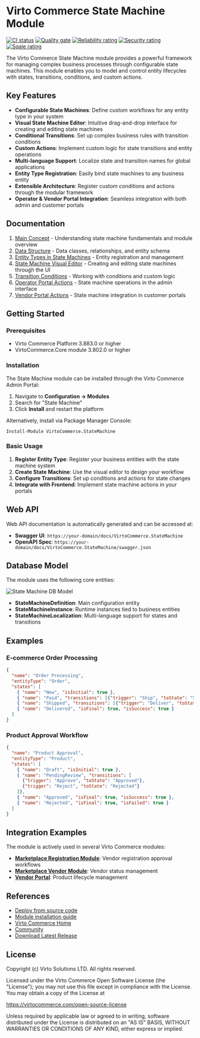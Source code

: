 # Virto Commerce State Machine Module

[![CI status](https://github.com/VirtoCommerce/vc-module-state-machine/workflows/Module%20CI/badge.svg?branch=dev)](https://github.com/VirtoCommerce/vc-module-state-machine/actions?query=workflow%3A%22Module+CI%22) [![Quality gate](https://sonarcloud.io/api/project_badges/measure?project=VirtoCommerce_vc-module-state-machine&metric=alert_status&branch=dev)](https://sonarcloud.io/dashboard?id=VirtoCommerce_vc-module-state-machine) [![Reliability rating](https://sonarcloud.io/api/project_badges/measure?project=VirtoCommerce_vc-module-state-machine&metric=reliability_rating&branch=dev)](https://sonarcloud.io/dashboard?id=VirtoCommerce_vc-module-state-machine) [![Security rating](https://sonarcloud.io/api/project_badges/measure?project=VirtoCommerce_vc-module-state-machine&metric=security_rating&branch=dev)](https://sonarcloud.io/dashboard?id=VirtoCommerce_vc-module-state-machine) [![Sqale rating](https://sonarcloud.io/api/project_badges/measure?project=VirtoCommerce_vc-module-state-machine&metric=sqale_rating&branch=dev)](https://sonarcloud.io/dashboard?id=VirtoCommerce_vc-module-state-machine)

The Virto Commerce State Machine module provides a powerful framework for managing complex business processes through configurable state machines. This module enables you to model and control entity lifecycles with states, transitions, conditions, and custom actions.

## Key Features

- **Configurable State Machines**: Define custom workflows for any entity type in your system
- **Visual State Machine Editor**: Intuitive drag-and-drop interface for creating and editing state machines
- **Conditional Transitions**: Set up complex business rules with transition conditions
- **Custom Actions**: Implement custom logic for state transitions and entity operations
- **Multi-language Support**: Localize state and transition names for global applications
- **Entity Type Registration**: Easily bind state machines to any business entity
- **Extensible Architecture**: Register custom conditions and actions through the modular framework
- **Operator & Vendor Portal Integration**: Seamless integration with both admin and customer portals

## Documentation

1. [Main Concept](docs/01-main-concept.md) - Understanding state machine fundamentals and module overview
2. [Data Structure](docs/02-data-structure.md) - Data classes, relationships, and entity schema
3. [Entity Types in State Machines](docs/03-entity-types.md) - Entity registration and management
4. [State Machine Visual Editor](docs/04-visual-editor.md) - Creating and editing state machines through the UI
5. [Transition Conditions](docs/05-transition-conditions.md) - Working with conditions and custom logic
6. [Operator Portal Actions](docs/06-operator-portal-actions.md) - State machine operations in the admin interface
7. [Vendor Portal Actions](docs/07-vendor-portal-actions.md) - State machine integration in customer portals

## Getting Started

### Prerequisites

- Virto Commerce Platform 3.883.0 or higher
- VirtoCommerce.Core module 3.802.0 or higher

### Installation

The State Machine module can be installed through the Virto Commerce Admin Portal:

1. Navigate to **Configuration → Modules**
2. Search for "State Machine"
3. Click **Install** and restart the platform

Alternatively, install via Package Manager Console:

```
Install-Module VirtoCommerce.StateMachine
```

### Basic Usage

1. **Register Entity Type**: Register your business entities with the state machine system
2. **Create State Machine**: Use the visual editor to design your workflow
3. **Configure Transitions**: Set up conditions and actions for state changes
4. **Integrate with Frontend**: Implement state machine actions in your portals

## Web API

Web API documentation is automatically generated and can be accessed at:
- **Swagger UI**: `https://your-domain/docs/VirtoCommerce.StateMachine`
- **OpenAPI Spec**: `https://your-domain/docs/VirtoCommerce.StateMachine/swagger.json`

## Database Model

The module uses the following core entities:

![State Machine DB Model](docs/media/state-machine-db-diagram.png)

- **StateMachineDefinition**: Main configuration entity
- **StateMachineInstance**: Runtime instances tied to business entities
- **StateMachineLocalization**: Multi-language support for states and transitions

## Examples

### E-commerce Order Processing
```json
{
  "name": "Order Processing",
  "entityType": "Order",
  "states": [
    { "name": "New", "isInitial": true },
    { "name": "Paid", "transitions": [{"trigger": "Ship", "toState": "Shipped"}] },
    { "name": "Shipped", "transitions": [{"trigger": "Deliver", "toState": "Delivered"}] },
    { "name": "Delivered", "isFinal": true, "isSuccess": true }
  ]
}
```

### Product Approval Workflow
```json
{
  "name": "Product Approval",
  "entityType": "Product",
  "states": [
    { "name": "Draft", "isInitial": true },
    { "name": "PendingReview", "transitions": [
      {"trigger": "Approve", "toState": "Approved"},
      {"trigger": "Reject", "toState": "Rejected"}
    ]},
    { "name": "Approved", "isFinal": true, "isSuccess": true },
    { "name": "Rejected", "isFinal": true, "isFailed": true }
  ]
}
```

## Integration Examples

The module is actively used in several Virto Commerce modules:

- **[Marketplace Registration Module](https://github.com/VirtoCommerce/vc-module-marketplace-registration)**: Vendor registration approval workflows
- **[Marketplace Vendor Module](https://github.com/VirtoCommerce/vc-module-marketplace-vendor)**: Vendor status management
- **[Vendor Portal](https://github.com/VirtoCommerce/vendor-portal)**: Product lifecycle management

## References

- [Deploy from source code](https://virtocommerce.com/docs/latest/developer-guide/deploy-module-from-source-code/)
- [Module installation guide](https://www.virtocommerce.com/docs/latest/user-guide/modules/)
- [Virto Commerce Home](https://virtocommerce.com)
- [Community](https://www.virtocommerce.org)
- [Download Latest Release](https://github.com/VirtoCommerce/vc-module-state-machine/releases)

## License

Copyright (c) Virto Solutions LTD. All rights reserved.

Licensed under the Virto Commerce Open Software License (the "License"); you may not use this file except in compliance with the License. You may obtain a copy of the License at

<https://virtocommerce.com/open-source-license>

Unless required by applicable law or agreed to in writing, software distributed under the License is distributed on an "AS IS" BASIS, WITHOUT WARRANTIES OR CONDITIONS OF ANY KIND, either express or implied.
